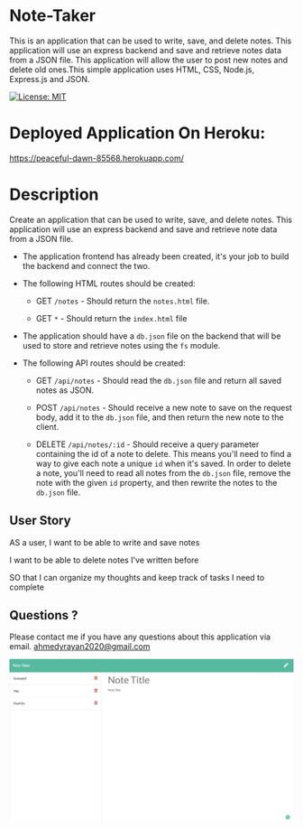 # Note-Taker
This is an application that can be used to write, save, and delete notes. This application will use an express backend and save and retrieve notes data from a JSON file. This application  will allow the user to post new notes and delete old ones.This  simple application uses HTML, CSS, Node.js, Express.js and  JSON.


[![License: MIT](https://img.shields.io/badge/License-MIT-yellow.svg)](https://opensource.org/licenses/MIT)



# Deployed Application On Heroku: 
https://peaceful-dawn-85568.herokuapp.com/


# Description

Create an application that can be used to write, save, and delete notes. This application will use an express backend and save and retrieve note data from a JSON file.

* The application frontend has already been created, it's your job to build the backend and connect the two.

* The following HTML routes should be created:

  * GET `/notes` - Should return the `notes.html` file.

  * GET `*` - Should return the `index.html` file

* The application should have a `db.json` file on the backend that will be used to store and retrieve notes using the `fs` module.

* The following API routes should be created:

  * GET `/api/notes` - Should read the `db.json` file and return all saved notes as JSON.

  * POST `/api/notes` - Should receive a new note to save on the request body, add it to the `db.json` file, and then return the new note to the client.

  * DELETE `/api/notes/:id` - Should receive a query parameter containing the id of a note to delete. This means you'll need to find a way to give each note a unique `id` when it's saved. In order to delete a note, you'll need to read all notes from the `db.json` file, remove the note with the given `id` property, and then rewrite the notes to the `db.json` file.

## User Story

AS a user, I want to be able to write and save notes

I want to be able to delete notes I've written before

SO that I can organize my thoughts and keep track of tasks I need to complete

## Questions ? 

Please contact me if you have any questions about this application via email. 
ahmedyrayan2020@gmail.com


![](Develop/images/example.png)
